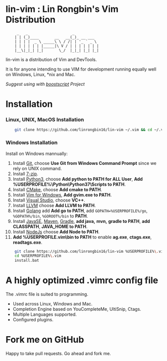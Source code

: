 # lin-vim : Lin Rongbin's Vim Distribution


         _   _                    _
        | | (_)____       __   __(_)_ __ ___
        | | | |  _ \ _____\ \ / /| | '_ ` _ \
        | | | | | | |_____|\ V / | | | | | | |
        |__\|_|_| |_|       \_/  |_|_| |_| |_|



lin-vim is a distribution of Vim and DevTools.

It is for anyone intending to use VIM for development running equally well on Windows, Linux, \*nix and Mac.

*Suggest using with [boostscript](https://github.com/linrongbin16/boostscript) Project*

# Installation

### Linux, UNIX, MacOS Installation

```bash
    git clone https://github.com/linrongbin16/lin-vim ~/.vim && cd ~/.vim && bash install.sh
```

### Windows Installation

Install on Windows mannually:
1. Install [Git](https://git-scm.com/), choose **Use Git from Windows Command Prompt** since we rely on UNIX command.
2. Install [7-zip](http://www.7-zip.org/).
3. Install [Python3](https://www.python.org/downloads/), choose **Add python to PATH for ALL User**, **Add %USERPROFILE%\Python\Python37\Scripts to PATH**.
4. Install [CMake](https://cmake.org/), choose **Add cmake to PATH**.
5. Install [Vim for Windows](https://tuxproject.de/projects/vim/), **Add gvim.exe to PATH**.
6. Install [Visual Studio](https://www.visualstudio.com/), choose **VC++**.
7. Install [LLVM](http://releases.llvm.org/download.html) choose **Add LLVM to PATH**.
8. Install [Golang](https://golang.org/) add **Add go to PATH**, add `GOPATH=%USERPROFILE%/go`, `%GOPATH%/bin`, `%GOROOT%/bin` to **PATH**.
9. Install [JavaSE](http://www.oracle.com/technetwork/java/javase/downloads/index.html), [Maven](https://maven.apache.org/download.cgi), [Gradle](https://gradle.org/install/#manually), **add java,** **mvn,** **gradle to PATH**, **add CLASSPATH**, **JAVA_HOME to PATH**.
10. Install [NodeJs](https://nodejs.org/) choose **Add Node to PATH**.
11. **Add %USERPROFILE\.vim\bin to PATH** to enable **ag.exe**, **ctags.exe**, **readtags.exe**.

```bash
    git clone https://github.com/linrongbin16/lin-vim %USERPROFILE%\.vim
    cd %USERPROFILE%\.vim
    install.bat
```

# A highly optimized .vimrc config file

The .vimrc file is suited to programming.
* Used across Linux, Windows and Mac.
* Completion Engine based on YouCompleteMe, UltiSnip, Ctags.
* Multiple Languages supported.
* Configured plugins.

# Fork me on GitHub

Happy to take pull requests. Go ahead and fork me.
